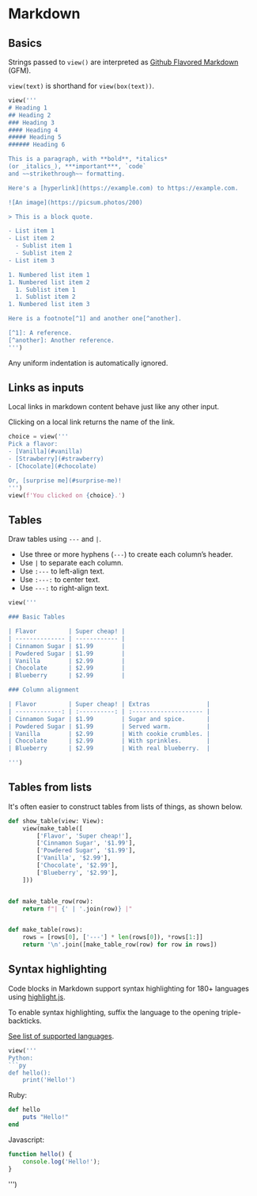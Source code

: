 # Markdown



## Basics

Strings passed to `view()` are interpreted as [Github Flavored Markdown](https://github.github.com/gfm/) (GFM).

`view(text)` is shorthand for `view(box(text))`.


```py
view('''
# Heading 1
## Heading 2
### Heading 3 
#### Heading 4
##### Heading 5 
###### Heading 6

This is a paragraph, with **bold**, *italics* 
(or _italics_), ***important***, `code`
and ~~strikethrough~~ formatting.

Here's a [hyperlink](https://example.com) to https://example.com.

![An image](https://picsum.photos/200)

> This is a block quote.

- List item 1
- List item 2
  - Sublist item 1
  - Sublist item 2
- List item 3

1. Numbered list item 1
1. Numbered list item 2
  1. Sublist item 1
  1. Sublist item 2
1. Numbered list item 3

Here is a footnote[^1] and another one[^another].

[^1]: A reference.
[^another]: Another reference.
''')
```


Any uniform indentation is automatically ignored.


## Links as inputs

Local links in markdown content behave just like any other input.

Clicking on a local link returns the name of the link.


```py
choice = view('''
Pick a flavor:
- [Vanilla](#vanilla)
- [Strawberry](#strawberry)
- [Chocolate](#chocolate)

Or, [surprise me](#surprise-me)!
''')
view(f'You clicked on {choice}.')
```


## Tables

Draw tables using `---` and `|`.

- Use three or more hyphens (`---`) to create each column’s header.
- Use `|` to separate each column.
- Use `:---` to left-align text.
- Use `:---:` to center text.
- Use `---:` to right-align text.


```py
view('''

### Basic Tables

| Flavor         | Super cheap! |
| -------------- | ------------ |
| Cinnamon Sugar | $1.99        |
| Powdered Sugar | $1.99        |
| Vanilla        | $2.99        |
| Chocolate      | $2.99        |
| Blueberry      | $2.99        |

### Column alignment

| Flavor         | Super cheap! | Extras                |
| -------------: | :----------: | :-------------------- |
| Cinnamon Sugar | $1.99        | Sugar and spice.      |
| Powdered Sugar | $1.99        | Served warm.          |
| Vanilla        | $2.99        | With cookie crumbles. |
| Chocolate      | $2.99        | With sprinkles.       |
| Blueberry      | $2.99        | With real blueberry.  |

''')
```


## Tables from lists

It's often easier to construct tables from lists of things, as shown below.


```py
def show_table(view: View):
    view(make_table([
        ['Flavor', 'Super cheap!'],
        ['Cinnamon Sugar', '$1.99'],
        ['Powdered Sugar', '$1.99'],
        ['Vanilla', '$2.99'],
        ['Chocolate', '$2.99'],
        ['Blueberry', '$2.99'],
    ]))


def make_table_row(row):
    return f"| {' | '.join(row)} |"


def make_table(rows):
    rows = [rows[0], ['---'] * len(rows[0]), *rows[1:]]
    return '\n'.join([make_table_row(row) for row in rows])
```


## Syntax highlighting

Code blocks in Markdown support syntax highlighting for 180+ languages using [highlight.js](https://highlightjs.org/).

To enable syntax highlighting, suffix the language to the opening triple-backticks.

[See list of supported languages](https://github.com/highlightjs/highlight.js/blob/main/SUPPORTED_LANGUAGES.md).


```py
view('''
Python:
```py
def hello():
    print('Hello!')
```

Ruby:
```rb
def hello
    puts "Hello!"
end
```

Javascript:
```js
function hello() {
    console.log('Hello!');
}
```
''')
```
